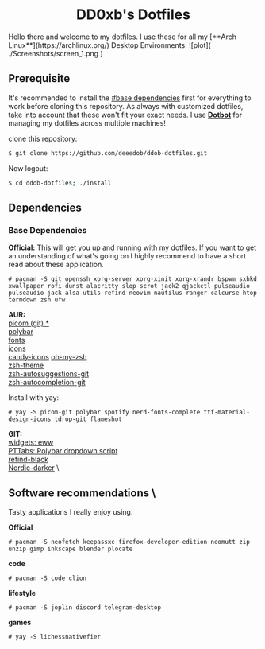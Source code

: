 <div align="center">
  <h1>DD0xb's Dotfiles</h1>
</div>
Hello there and welcome to my dotfiles. 
I use these for all my [**Arch Linux**](https://archlinux.org/) Desktop Environments.
![plot]( ./Screenshots/screen_1.png )

## Prerequisite 

It's recommended to install the [#base dependencies](#base-dependencies) first for everything to work before cloning this repository.
As always with customized dotfiles, take into account that these won't fit your exact needs.
I use [**Dotbot**](https://github.com/anishathalye/dotbot) for managing my dotfiles across multiple machines!

  clone this repository:
```bash
$ git clone https://github.com/deeedob/ddob-dotfiles.git 
```
Now logout:
```bash
$ cd ddob-dotfiles; ./install
```

## Dependencies
### Base Dependencies

**Official:**
This will get you up and running with my dotfiles. If you want to get an understanding of what's going on I highly recommend to have a short read about these application.
```
# pacman -S git openssh xorg-server xorg-xinit xorg-xrandr bspwm sxhkd xwallpaper rofi dunst alacritty slop scrot jack2 qjackctl pulseaudio pulseaudio-jack alsa-utils refind neovim nautilus ranger calcurse htop termdown zsh ufw
```
**AUR:** \
[picom (git) *](https://aur.archlinux.org/packages/picom-git/) \
[polybar](https://aur.archlinux.org/packages/polybar/) \
[fonts](https://aur.archlinux.org/packages/nerd-fonts-complete/) \
[icons](https://aur.archlinux.org/packages/ttf-material-design-icons/) \
[candy-icons](https://aur.archlinux.org/candy-icons-git.git)
[oh-my-zsh](https://aur.archlinux.org/packages/oh-my-zsh-git/) \
[zsh-theme](https://archlinux.org/packages/community/x86_64/zsh-theme-powerlevel10k/) \
[zsh-autosuggestions-git](https://aur.archlinux.org/packages/zsh-autosuggestions-git/) \
[zsh-autocompletion-git](https://aur.archlinux.org/packages/zsh-autocomplete-git/)

Install with yay:
```
# yay -S picom-git polybar spotify nerd-fonts-complete ttf-material-design-icons tdrop-git flameshot
```
**GIT:** \
[widgets: eww](https://github.com/elkowar/eww) \
[PTTabs: Polybar dropdown script](https://github.com/Nikzt/polybar-terminal-tabs) \
[refind-black](https://github.com/anthon38/refind-black) \
[Nordic-darker](https://github.com/Barbarossa93/Genome/tree/main/.themes/Nordic-darker) \

## Software recommendations \
Tasty applications I really enjoy using.

**Official**
```
# pacman -S neofetch keepassxc firefox-developer-edition neomutt zip unzip gimp inkscape blender plocate
```

**code**
```
# pacman -S code clion 
```

**lifestyle**
```
# pacman -S joplin discord telegram-desktop
```

**games**
```
# yay -S lichessnativefier
```
